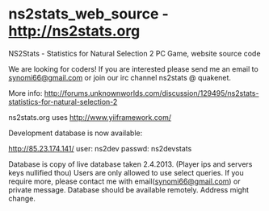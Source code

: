 ns2stats_web_source - http://ns2stats.org
===================

NS2Stats - Statistics for Natural Selection 2 PC Game, website source code

We are looking for coders!
If you are interested please send me an email to synomi66@gmail.com or join our irc channel ns2stats @ quakenet.

More info: http://forums.unknownworlds.com/discussion/129495/ns2stats-statistics-for-natural-selection-2

ns2stats.org uses http://www.yiiframework.com/

Development database is now available:

http://85.23.174.141/
user: ns2dev
passwd: ns2devstats

Database is copy of live database taken 2.4.2013. (Player ips and servers keys nullified thou)
Users are only allowed to use select queries. If you require more, please contact me with email(synomi66@gmail.com) or private message. Database should be available remotely. Address might change.


